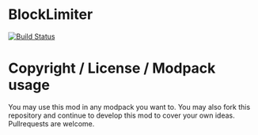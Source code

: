 # BlockLimiter

[![Build Status](http://jenkins.usrv.de:8081/buildStatus/icon?job=BlockLimiter)](http://jenkins.usrv.de:8081/job/BlockLimiter/)

# Copyright / License / Modpack usage
You may use this mod in any modpack you want to. You may also fork this repository and continue to develop this mod to cover your own ideas. Pullrequests are welcome.
